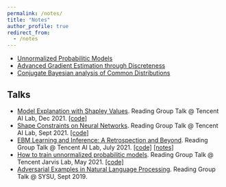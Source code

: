 ```yaml
---
permalink: /notes/
title: "Notes"
author_profile: true
redirect_from: 
  - /notes
---
```


* <a href="https://j-zin.github.io/files/unnormalized_probability_models.pdf">Unnormalized Probabilitic Models</a>
* <a href="https://j-zin.github.io/files/discrete_gradient_estimator.pdf">Advanced Gradient Estimation through Discreteness</a>
* <a href="https://j-zin.github.io/files/Conjugate_Bayesian_analysis_of_common_distributions.pdf">Conjugate Bayesian analysis of Common Distributions</a>

## Talks

* <a href="https://j-zin.github.io/files/shapley_slides.pdf">Model Explanation with Shapley Values</a>. Reading Group Talk @ Tencent AI Lab, Dec 2021. <a href="https://github.com/J-zin/shape-constraints-on-neural-network">[code]</a>
* <a href="https://j-zin.github.io/files/shape_constraint_NN_slides.pdf">Shape Constraints on Neural Networks</a>. Reading Group Talk @ Tencent AI Lab, Sept 2021. <a href="https://github.com/J-zin/shape-constraints-on-neural-network">[code]</a>
* <a href="https://j-zin.github.io/files/ebm_slides.pdf">EBM Learning and Inference: A Retrospection and Beyond</a>. Reading Group Talk @ Tencent AI Lab, July 2021. <a href="https://j-zin.github.io/files/boltzmann_codes.zip">[code]</a> <a href="https://j-zin.github.io/files/gradient_guided_ratio_matching.pdf">[notes]</a>
* <a href="https://j-zin.github.io/files/UPM_slides.pdf">How to train unnormalized probabilitic models</a>. Reading Group Talk @ Tencent Jarvis Lab, May 2021. <a href="https://github.com/J-zin/gradient_MCMC">[code]</a>
* <a href="https://j-zin.github.io/files/Adversarial_examples_slides.pdf">Adversarial Examples in Natural Language Processing</a>. Reading Group Talk @ SYSU, Sept 2019.

